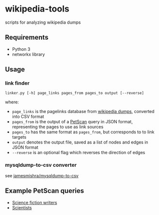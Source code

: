 # wikipedia-tools
scripts for analyzing wikipedia dumps

## Requirements
* Python 3
* networkx library

## Usage
### link finder
```
linker.py [-h] page_links pages_from pages_to output [--reverse]
```
where:
* `page_links` is the pagelinks database from [wikipedia dumps](https://dumps.wikimedia.org/backup-index.html), converted into CSV format
* `pages_from` is the output of a [PetScan](https://petscan.wmflabs.org/) query in JSON format, representing the pages to use as link sources
* `pages_to` has the same format as `pages_from`, but corresponds to to link targets
* `output` denotes the output file, saved as a list of nodes and edges in JSON format
* `--reverse` is an optional flag which reverses the direction of edges

### mysqldump-to-csv converter
see [jamesmishra/mysqldump-to-csv](https://github.com/jamesmishra/mysqldump-to-csv)

## Example PetScan queries
* [Science fiction writers](https://petscan.wmflabs.org/?language=en&project=wikipedia&depth=10&categories=Science%20fiction%20writers&ns%5B0%5D=1&templates_any=Infobox%20writer%0D%0AInfobox%20person&search_max_results=500&interface_language=en&)
* [Scientists](https://petscan.wmflabs.org/?language=en&project=wikipedia&depth=10&categories=Scientists&negcats=Fictional%20scientists&ns%5B0%5D=1&templates_any=Infobox%20person&search_max_results=500&interface_language=en&)